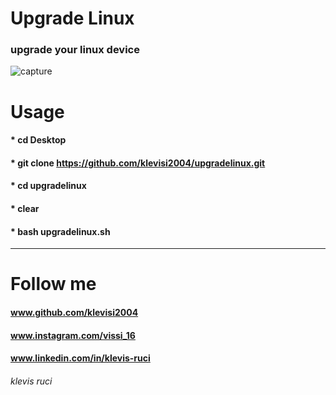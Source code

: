 # Upgrade Linux
### upgrade your linux device 

![capture](https://user-images.githubusercontent.com/62477193/108432924-c1b47280-720a-11eb-95a3-12c1fdbb847b.png)

# Usage 
#### * cd Desktop
#### * git clone https://github.com/klevisi2004/upgradelinux.git
#### * cd upgradelinux
#### * clear
#### * bash upgradelinux.sh
------------------------------------------------------
# Follow me
#### www.github.com/klevisi2004
#### www.instagram.com/vissi_16
#### www.linkedin.com/in/klevis-ruci
###### klevis ruci
